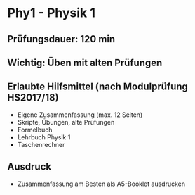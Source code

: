 Phy1 - Physik 1
======

## Prüfungsdauer: 120 min

## Wichtig: Üben mit alten Prüfungen

## Erlaubte Hilfsmittel (nach Modulprüfung HS2017/18)

  * Eigene Zusammenfassung (max. 12 Seiten)
  * Skripte, Übungen, alte Prüfungen
  * Formelbuch
  * Lehrbuch Physik 1
  * Taschenrechner
  
## Ausdruck 
  * Zusammenfassung am Besten als A5-Booklet ausdrucken
